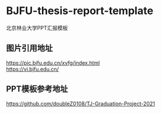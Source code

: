 # BJFU-thesis-report-template
北京林业大学PPT汇报模板

## 图片引用地址
https://pic.bjfu.edu.cn/xyfg/index.html  
https://vi.bjfu.edu.cn/

## PPT模板参考地址
https://github.com/doubleZ0108/TJ-Graduation-Project-2021
